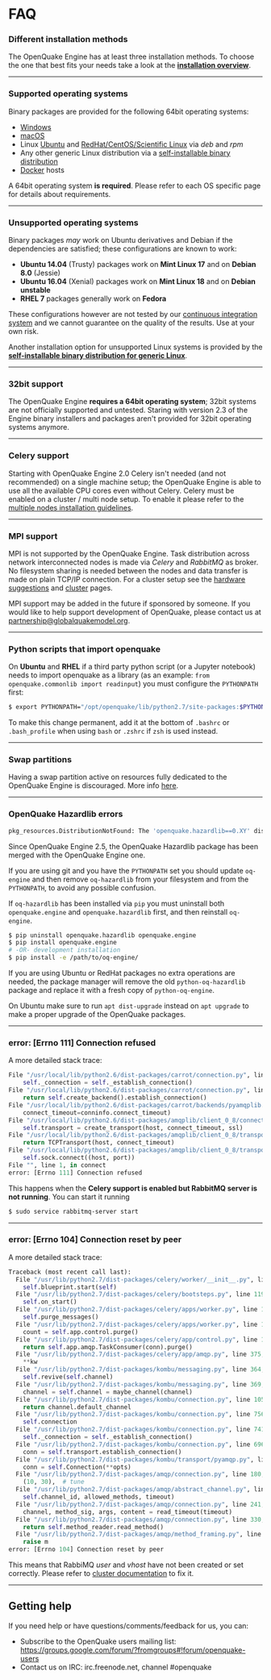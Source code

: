 # FAQ

### Different installation methods

The OpenQuake Engine has at least three installation methods. To choose the one that best fits your needs take a look at the **[installation overview](installing/overview.md)**.

***

### Supported operating systems

Binary packages are provided for the following 64bit operating systems:
- [Windows](installing/windows.md)
- [macOS](installing/macos.md)
- Linux [Ubuntu](installing/ubuntu.md) and [RedHat/CentOS/Scientific Linux](installing/rhel.md) via _deb_ and _rpm_
- Any other generic Linux distribution via a [self-installable binary distribution](installing/linux-generic.md)
- [Docker](installing/docker.md) hosts

A 64bit operating system **is required**. Please refer to each OS specific page for details about requirements.

***

### Unsupported operating systems

Binary packages *may* work on Ubuntu derivatives and Debian if the dependencies are satisfied; these configurations are known to work:
- **Ubuntu 14.04** (Trusty) packages work on **Mint Linux 17** and on **Debian 8.0** (Jessie)
- **Ubuntu 16.04** (Xenial) packages work on **Mint Linux 18** and on **Debian unstable**
- **RHEL 7** packages generally work on **Fedora**

These configurations however are not tested by our [continuous integration system](https://ci.openquake.org) and we cannot guarantee on the quality of the results. Use at your own risk.

Another installation option for unsupported Linux systems is provided by the **[self-installable binary distribution for generic Linux](installing/linux-generic.md)**.

***

### 32bit support

The OpenQuake Engine **requires a 64bit operating system**; 32bit systems are not officially supported and untested. Staring with version 2.3 of the Engine binary installers and packages aren't provided for 32bit operating systems anymore.

***

### Celery support

Starting with OpenQuake Engine 2.0 Celery isn't needed (and not recommended) on a single machine setup; the OpenQuake Engine is able to use all the available CPU cores even without Celery.
Celery must be enabled on a cluster / multi node setup. To enable it please refer to the [multiple nodes installation guidelines](installing/cluster.md).

***

### MPI support

MPI is not supported by the OpenQuake Engine. Task distribution across network interconnected nodes is made via *Celery* and *RabbitMQ* as broker. No filesystem sharing is needed between the nodes and data transfer is made on plain TCP/IP connection. For a cluster setup see the [hardware suggestions](hardware-suggestions.md) and [cluster](installing/cluster.md) pages.

MPI support may be added in the future if sponsored by someone. If you would like to help support development of OpenQuake, please contact us at [partnership@globalquakemodel.org](mailto:partnership@globalquakemodel.org).

***

### Python scripts that import openquake

On **Ubuntu** and **RHEL** if a third party python script (or a Jupyter notebook) needs to import openquake as a library (as an example: `from openquake.commonlib import readinput`) you must configure the `PYTHONPATH` first:

```bash
$ export PYTHONPATH="/opt/openquake/lib/python2.7/site-packages:$PYTHONPATH"
```

To make this change permanent, add it at the bottom of `.bashrc` or `.bash_profile` when using `bash` or `.zshrc` if `zsh` is used instead.

***

### Swap partitions

Having a swap partition active on resources fully dedicated to the OpenQuake Engine is discouraged. More info [here](installing/cluster.md#swap-partitions).

***

### OpenQuake Hazardlib errors
```bash
pkg_resources.DistributionNotFound: The 'openquake.hazardlib==0.XY' distribution was not found and is required by openquake.engine
```
Since OpenQuake Engine 2.5, the OpenQuake Hazardlib package has been merged with the OpenQuake Engine one.

If you are using git and you have the `PYTHONPATH` set you should update `oq-engine` and then remove `oq-hazardlib` from your filesystem and from the `PYTHONPATH`, to avoid any possible confusion.

If `oq-hazardlib` has been installed via `pip` you must uninstall both `openquake.engine` and `openquake.hazardlib` first, and then reinstall `oq-engine`.

```bash
$ pip uninstall openquake.hazardlib openquake.engine
$ pip install openquake.engine
# -OR- development installation
$ pip install -e /path/to/oq-engine/
```

If you are using Ubuntu or RedHat packages no extra operations are needed, the package manager will remove the old `python-oq-hazardlib` package and replace it with a fresh copy of `python-oq-engine`.

On Ubuntu make sure to run `apt dist-upgrade` instead on `apt upgrade` to make a proper upgrade of the OpenQuake packages.

***

### error: [Errno 111] Connection refused

A more detailed stack trace:

```Python
File "/usr/local/lib/python2.6/dist-packages/carrot/connection.py", line 135, in connection
    self._connection = self._establish_connection()
File "/usr/local/lib/python2.6/dist-packages/carrot/connection.py", line 148, in _establish_connection
    return self.create_backend().establish_connection()
File "/usr/local/lib/python2.6/dist-packages/carrot/backends/pyamqplib.py", line 208, in establish_connection
    connect_timeout=conninfo.connect_timeout)
File "/usr/local/lib/python2.6/dist-packages/amqplib/client_0_8/connection.py", line 125, in __init__
    self.transport = create_transport(host, connect_timeout, ssl)
File "/usr/local/lib/python2.6/dist-packages/amqplib/client_0_8/transport.py", line 220, in create_transport
    return TCPTransport(host, connect_timeout)
File "/usr/local/lib/python2.6/dist-packages/amqplib/client_0_8/transport.py", line 58, in __init__
    self.sock.connect((host, port))
File "", line 1, in connect
error: [Errno 111] Connection refused
```

This happens when the **Celery support is enabled but RabbitMQ server is not running**. You can start it running
```bash
$ sudo service rabbitmq-server start
``` 

***

### error: [Errno 104] Connection reset by peer

A more detailed stack trace:

```python
Traceback (most recent call last):
  File "/usr/lib/python2.7/dist-packages/celery/worker/__init__.py", line 206, in start
    self.blueprint.start(self)
  File "/usr/lib/python2.7/dist-packages/celery/bootsteps.py", line 119, in start
    self.on_start()
  File "/usr/lib/python2.7/dist-packages/celery/apps/worker.py", line 165, in on_start
    self.purge_messages()
  File "/usr/lib/python2.7/dist-packages/celery/apps/worker.py", line 189, in purge_messages
    count = self.app.control.purge()
  File "/usr/lib/python2.7/dist-packages/celery/app/control.py", line 145, in purge
    return self.app.amqp.TaskConsumer(conn).purge()
  File "/usr/lib/python2.7/dist-packages/celery/app/amqp.py", line 375, in __init__
    **kw
  File "/usr/lib/python2.7/dist-packages/kombu/messaging.py", line 364, in __init__
    self.revive(self.channel)
  File "/usr/lib/python2.7/dist-packages/kombu/messaging.py", line 369, in revive
    channel = self.channel = maybe_channel(channel)
  File "/usr/lib/python2.7/dist-packages/kombu/connection.py", line 1054, in maybe_channel
    return channel.default_channel
  File "/usr/lib/python2.7/dist-packages/kombu/connection.py", line 756, in default_channel
    self.connection
  File "/usr/lib/python2.7/dist-packages/kombu/connection.py", line 741, in connection
    self._connection = self._establish_connection()
  File "/usr/lib/python2.7/dist-packages/kombu/connection.py", line 696, in _establish_connection
    conn = self.transport.establish_connection()
  File "/usr/lib/python2.7/dist-packages/kombu/transport/pyamqp.py", line 116, in establish_connection
    conn = self.Connection(**opts)
  File "/usr/lib/python2.7/dist-packages/amqp/connection.py", line 180, in __init__
    (10, 30),  # tune
  File "/usr/lib/python2.7/dist-packages/amqp/abstract_channel.py", line 67, in wait
    self.channel_id, allowed_methods, timeout)
  File "/usr/lib/python2.7/dist-packages/amqp/connection.py", line 241, in _wait_method
    channel, method_sig, args, content = read_timeout(timeout)
  File "/usr/lib/python2.7/dist-packages/amqp/connection.py", line 330, in read_timeout
    return self.method_reader.read_method()
  File "/usr/lib/python2.7/dist-packages/amqp/method_framing.py", line 189, in read_method
    raise m
error: [Errno 104] Connection reset by peer
```

This means that RabbiMQ _user_ and _vhost_ have not been created or set correctly. Please refer to [cluster documentation](installing/cluster.md#rabbitmq) to fix it.

***

## Getting help
If you need help or have questions/comments/feedback for us, you can:
  * Subscribe to the OpenQuake users mailing list: https://groups.google.com/forum/?fromgroups#!forum/openquake-users
  * Contact us on IRC: irc.freenode.net, channel #openquake
